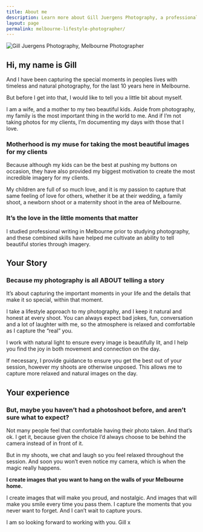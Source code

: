```yaml
---
title: About me
description: Learn more about Gill Juergens Photography, a professional family, wedding, and newborn photographer in Melbourne's Eastern Suburbs.
layout: page
permalink: melbourne-lifestyle-photographer/
---
```


![Gill Juergens Photography, Melbourne Photographer](https://gill-photography.com.au/img/gill.jpg)

## Hi, my name is Gill

And I have been capturing the special moments in peoples lives with timeless and natural photography, for the last 10 years here in Melbourne.

But before I get into that, I would like to tell you a little bit about myself.

I am a wife, and a mother to my two beautiful kids. Aside from photography, my family is the most important thing in the world to me. And if I’m not taking photos for my clients, I’m documenting my days with those that I love.

### Motherhood is my muse for taking the most beautiful images for my clients

Because although my kids can be the best at pushing my buttons on occasion, they have also provided my biggest motivation to create the most incredible imagery for my clients.

My children are full of so much love, and it is my passion to capture that same feeling of love for others, whether it be at their wedding, a family shoot, a newborn shoot or a maternity shoot in the area of Melbourne.

### It’s the love in the little moments that matter

I studied professional writing in Melbourne prior to studying photography, and these combined skills have helped me cultivate an ability to tell beautiful stories through imagery.

## Your Story

### Because my photography is all ABOUT telling a story

It’s about capturing the important moments in your life and the details that make it so special, within that moment.

I take a lifestyle approach to my photography, and I keep it natural and honest at every shoot. You can always expect bad jokes, fun, conversation and a lot of laughter with me, so the atmosphere is relaxed and comfortable as I capture the “real” you.

I work with natural light to ensure every image is beautifully lit, and I help you find the joy in both movement and connection on the day.

If necessary, I provide guidance to ensure you get the best out of your session, however my shoots are otherwise unposed. This allows me to capture more relaxed and natural images on the day.

## Your experience

### But, maybe you haven’t had a photoshoot before, and aren’t sure what to expect?

Not many people feel that comfortable having their photo taken. And that’s ok.
I get it, because given the choice I’d always choose to be behind the camera instead of in front of it.

But in my shoots, we chat and laugh so you feel relaxed throughout the session. And soon you won’t even notice my camera, which is when the magic really happens.

**I create images that you want to hang on the walls of your Melbourne home.**

I create images that will make you proud, and nostalgic. And images that will make you smile every time you pass them. I capture the moments that you never want to forget. And I can’t wait to capture yours.

I am so looking forward to working with you.
Gill x
